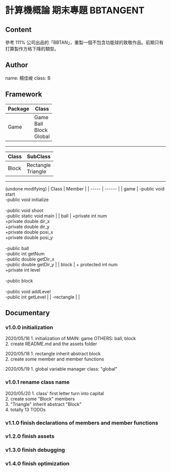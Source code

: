 # 計算機概論 期末專題 BBTANGENT
## Content
參考 111% 公司出品的「BBTAN」，重製一個不包含功能球的致敬作品。前期只有打算製作方格下降的類型。

## Author
name: 楊佳峻
class: B

## Framework
| Package | Class |
| ------- | ------------------------------- |
| Game | Game<br/>Ball<br/>Block<br/>Global |
---
| Class | SubClass |
| ----- | ---------------------- |
| Block | Rectangle<br/>Triangle |
---
(undone modifying)
| Class | Member |
| ----- | ------ |
| game | -public void start<br/>-public void initialize<br/><br/>-public void shoot<br/>-public static void main |
| ball | +private int num<br/>+private double dir_x<br/>+private double dir_y<br/>+private double posi_x<br/>+private double posi_y<br/><br/>-public ball<br/>-public int getNum<br/>-public double getDir_x<br/>-public double getDir_y |
| block | + protected int num<br/>+private int level<br/><br/>-public block<br/><br/>-public void addLevel<br/>-public int getLevel |
| -rectangle |  |

## Documentary
### v1.0.0  initialization
2020/05/16 1. initialization of MAIN: game OTHERS: ball, block<br/>           2. create README.md and the assets folder

2020/05/18 1. rectangle inherit abstract block<br/>           2. create some member and member functions

2020/05/19 1. global variable manager class: "global"

### v1.0.1 rename class name
2020/05/20 1. class' first letter turn into capital<br/>           2. create some "Block" members<br/>           3. "Triangle" inherit abstract "Block"<br/>           4. totally 13 TODOs

### v1.1.0 finish declarations of members and member functions

### v1.2.0 finish assets

### v1.3.0 finish debugging

### v1.4.0 finish optimization
